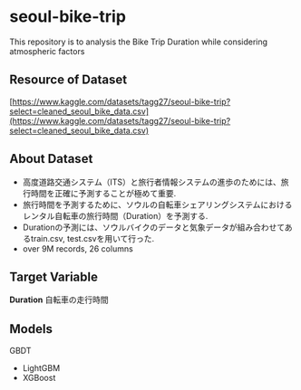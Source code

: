 # seoul-bike-trip
This repository is to analysis the Bike Trip Duration while considering atmospheric factors

## Resource of Dataset
[https://www.kaggle.com/datasets/tagg27/seoul-bike-trip?select=cleaned_seoul_bike_data.csv](https://www.kaggle.com/datasets/tagg27/seoul-bike-trip?select=cleaned_seoul_bike_data.csv)

## About Dataset
- 高度道路交通システム（ITS）と旅行者情報システムの進歩のためには、旅行時間を正確に予測することが極めて重要.
- 旅行時間を予測するために、ソウルの自転車シェアリングシステムにおけるレンタル自転車の旅行時間（Duration）を予測する.
- Durationの予測には、ソウルバイクのデータと気象データが組み合わせてあるtrain.csv, test.csvを用いて行った.
- over 9M records, 26 columns

## Target Variable
**Duration** 自転車の走行時間

## Models
GBDT
- LightGBM
- XGBoost